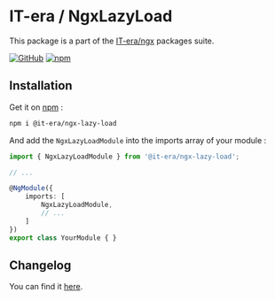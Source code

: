 # IT-era / NgxLazyLoad

<!--
This library provide convenient pipes to bypass Angular built-in sanitization and get rid off the `unsafe value used in a ... context`. -->

This package is a part of the [IT-era/ngx](https://github.com/it-era/ngx) packages suite.

[![GitHub](https://badge.fury.io/gh/it-era%2Fngx-lazy-load.svg)](https://badge.fury.io/gh/it-era%2Fngx-lazy-load)  [![npm](https://badge.fury.io/js/%40it-era%2Fngx-lazy-load.svg)](https://badge.fury.io/js/%40it-era%2Fngx-lazy-load)

## Installation

Get it on [npm](https://www.npmjs.com/package/@it-era/ngx-lazy-load) :

```sh
npm i @it-era/ngx-lazy-load
```

And add the `NgxLazyLoadModule` into the imports array of your module :

```ts
import { NgxLazyLoadModule } from '@it-era/ngx-lazy-load';

// ...

@NgModule({
    imports: [
        NgxLazyLoadModule,
        // ...
    ]
})
export class YourModule { }
```


## Changelog

You can find it [here](https://github.com/it-era/ngx-lazy-load/blob/master/CHANGELOG.md).
